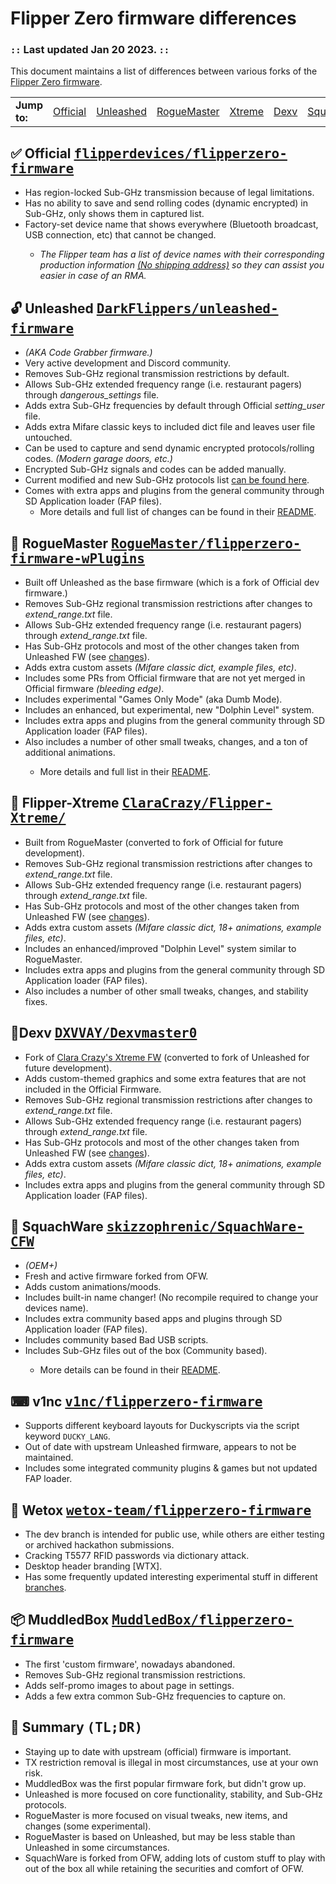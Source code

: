 <h1>Flipper Zero firmware differences</h1>
<h3>
    <code>::</code> Last updated Jan 20 2023. <code>::</code>
</h3>
<p>
    This document maintains a list of differences between various forks of the
    <a href="#official">Flipper Zero firmware</a>.
</p>
<table>
    <tr>
        <td>
            <strong>Jump to:</strong>
        </td>
        <td><a href="#official">Official</a></td>
        <td><a href="#unleashed">Unleashed</a></td>
        <td><a href="#plugins">RogueMaster</a></td>
        <td><a href="#Xtreme">Xtreme</a></td>
        <td><a href="#Dexv">Dexv</a></td>
        <td><a href="#SquachWare">SquachWare</a></td>
        <td><a href="#v1nc">v1nc</a></td>
        <td><a href="#wetox">Wetox</a></td>
        <td><a href="#muddledbox">MuddledBox</a></td>
        <td><a href="#summary">Summary (TL;DR)</a></td>
    </tr>
</table>
<h2 id="official">
    ✅ Official
    <kbd>
        <a href="https://github.com/flipperdevices/flipperzero-firmware">flipperdevices/flipperzero-firmware</a>
    </kbd>
</h2>
<ul>
    <li>Has region-locked Sub-GHz transmission because of legal limitations.</li>
    <li>Has no ability to save and send rolling codes (dynamic encrypted) in Sub-GHz, only shows them in captured list.
    </li>
    <li>Factory-set device name that shows everywhere (Bluetooth broadcast, USB connection, etc) that cannot be changed.
    </li>
    <ul>
        <li><em>The Flipper team has a list of device names with their corresponding production information <a
                    href="https://discord.com/channels/740930220399525928/765282833744265246/971881286543224852">(No
                    shipping address)</a> so they can assist you easier in case of an RMA.</em></li>
    </ul>
</ul>
<h2 id="unleashed">
    🔓 Unleashed
    <kbd>
        <a href="https://github.com/DarkFlippers/unleashed-firmware">DarkFlippers/unleashed-firmware</a>
    </kbd>
</h2>
<ul>
    <li><em>(AKA Code Grabber firmware.)</em></li>
    <li>Very active development and Discord community.</li>
    <li>Removes Sub-GHz regional transmission restrictions by default.</li>
    <li>Allows Sub-GHz extended frequency range (i.e. restaurant pagers) through <em>dangerous_settings</em> file.</li>
    <li>Adds extra Sub-GHz frequencies by default through Official <em>setting_user</em> file.</li>
    <li>Adds extra Mifare classic keys to included dict file and leaves user file untouched.</li>
    <li>Can be used to capture and send dynamic encrypted protocols/rolling codes. <em>(Modern garage doors, etc.)</em>
    </li>
    <li>Encrypted Sub-GHz signals and codes can be added manually.</li>
    <li>Current modified and new Sub-GHz protocols list <a
            href="https://github.com/DarkFlippers/unleashed-firmware#current-modified-and-new-subghz-protocols-list">can
            be found here</a>.</li>
    <li>Comes with extra apps and plugins from the general community through SD Application loader (FAP files).
        <ul>
            <li>More details and full list of changes can be found in their <a
                    href="https://github.com/DarkFlippers/unleashed-firmware#readme">README</a>.</li>
        </ul>
</ul>
<h2 id="plugins">
    💫 RogueMaster
    <kbd>
        <a
            href="https://github.com/RogueMaster/flipperzero-firmware-wPlugins">RogueMaster/flipperzero-firmware-wPlugins</a>
    </kbd>
</h2>
<ul>
    <li>Built off Unleashed as the base firmware (which is a fork of Official dev firmware.)</li>
    <li>Removes Sub-GHz regional transmission restrictions after changes to <em>extend_range.txt</em> file.</li>
    <li>Allows Sub-GHz extended frequency range (i.e. restaurant pagers) through <em>extend_range.txt</em> file.</li>
    <li>Has Sub-GHz protocols and most of the other changes taken from Unleashed FW (see <a href="#unleashed">changes</a>).</li>
    <li>Adds extra custom assets <em>(Mifare classic dict, example files, etc)</em>.</li>
    <li>Includes some PRs from Official firmware that are not yet merged in Official firmware <em>(bleeding edge)</em>.
    </li>
    <li>Includes experimental "Games Only Mode" (aka Dumb Mode).</li>
    <li>Includes an enhanced, but experimental, new "Dolphin Level" system.</li>
    <li>Includes extra apps and plugins from the general community through SD Application loader (FAP files).</li>
    <li>Also includes a number of other small tweaks, changes, and a ton of additional animations.</li>
    <ul>
        <li>More details and full list in their <a
                href="https://github.com/RogueMaster/flipperzero-firmware-wPlugins#readme">README</a>.</li>
    </ul>
</ul>
<h2 id="Xtreme">
    💋 Flipper-Xtreme
    <kbd>
        <a href="https://github.com/ClaraCrazy/Flipper-Xtreme/">ClaraCrazy/Flipper-Xtreme/</a>
    </kbd>
</h2>
<ul>
    <li>Built from RogueMaster (converted to fork of Official for future development).</li>
    <li>Removes Sub-GHz regional transmission restrictions after changes to <em>extend_range.txt</em> file.</li>
    <li>Allows Sub-GHz extended frequency range (i.e. restaurant pagers) through <em>extend_range.txt</em> file.</li>
    <li>Has Sub-GHz protocols and most of the other changes taken from Unleashed FW (see <a href="#unleashed">changes</a>).</li>
    <li>Adds extra custom assets <em>(Mifare classic dict, 18+ animations, example files, etc)</em>.</li>
    <li>Includes an enhanced/improved "Dolphin Level" system similar to RogueMaster.</li>
    <li>Includes extra apps and plugins from the general community through SD Application loader (FAP files).</li>
    <li>Also includes a number of other small tweaks, changes, and stability fixes.</li>
</ul>
<h2 id="Dexv">
    💎Dexv
    <kbd>
        <a href="https://github.com/DXVVAY/Dexvmaster0">DXVVAY/Dexvmaster0</a>
    </kbd>
</h2>
<ul>
    <li>Fork of <a href="#Xtreme">Clara Crazy's Xtreme FW</a> (converted to fork of Unleashed for future development).</li>
    <li>Adds custom-themed graphics and some extra features that are not included in the Official Firmware.</li>
    <li>Removes Sub-GHz regional transmission restrictions after changes to <em>extend_range.txt</em> file.</li>
    <li>Allows Sub-GHz extended frequency range (i.e. restaurant pagers) through <em>extend_range.txt</em> file.</li>
    <li>Has Sub-GHz protocols and most of the other changes taken from Unleashed FW (see <a href="#unleashed">changes</a>).</li>
    <li>Adds extra custom assets <em>(Mifare classic dict, 18+ animations, example files, etc)</em>.</li>
    <li>Includes extra apps and plugins from the general community through SD Application loader (FAP files).</li>
</ul>
<h2 id="SquachWare">
    🌲 SquachWare
    <kbd>
        <a href="https://github.com/skizzophrenic/SquachWare-CFW">skizzophrenic/SquachWare-CFW</a>
    </kbd>
</h2>
<ul>
    <li><em>(OEM+)</em></li>
    <li>Fresh and active firmware forked from OFW.</li>
    <li>Adds custom animations/moods.</li>
    <li>Includes built-in name changer! (No recompile required to change your devices name).</li>
    <li>Includes extra community based apps and plugins through SD Application loader (FAP files).</li>
    <li>Includes community based Bad USB scripts.</li>
    <li>Includes Sub-GHz files out of the box (Community based).</li>
            <ul>
            <li>More details can be found in their <a
                    href="https://github.com/skizzophrenic/SquachWare-CFW">README</a>.</li>
        </ul>
</ul>
<h2 id="v1nc">
    ⌨ v1nc
    <kbd>
        <a href="https://github.com/v1nc/flipperzero-firmware">v1nc/flipperzero-firmware</a>
    </kbd>
</h2>
<ul>
    <li>Supports different keyboard layouts for Duckyscripts via the script keyword <code>DUCKY_LANG</code>.</li>
    <li>Out of date with upstream Unleashed firmware, appears to not be maintained.</li>
    <li>Includes some integrated community plugins & games but not updated FAP loader.</li>
</ul>
<h2 id="wetox">
    🎩 Wetox
    <kbd>
        <a href="https://github.com/wetox-team/flipperzero-firmware">wetox-team/flipperzero-firmware</a>
    </kbd>
</h2>
<ul>
    <li>The dev branch is intended for public use, while others are either testing or archived hackathon submissions.
    </li>
    <li>Cracking T5577 RFID passwords via dictionary attack.</li>
    <li>Desktop header branding [WTX].</li>
    <li>Has some frequently updated interesting experimental stuff in different <a
            href="https://github.com/wetox-team/flipperzero-firmware/branches">branches</a>.</li>
</ul>
<h2 id="muddledbox">
    📦 MuddledBox
    <kbd>
        <a href="https://github.com/MuddledBox/flipperzero-firmware">MuddledBox/flipperzero-firmware</a>
    </kbd>
</h2>
<ul>
    <li>The first 'custom firmware', nowadays abandoned.</li>
    <li>Removes Sub-GHz regional transmission restrictions.</li>
    <li>Adds self-promo images to about page in settings.</li>
    <li>Adds a few extra common Sub-GHz frequencies to capture on.</li>
</ul>
<h2 id="summary">
    📝 Summary
    <kbd>(TL;DR)</kbd>
</h2>
<ul>
    <li>Staying up to date with upstream (official) firmware is important.</li>
    <li>TX restriction removal is illegal in most circumstances, use at your own risk.</li>
    <li>MuddledBox was the first popular firmware fork, but didn't grow up.</li>
    <li>Unleashed is more focused on core functionality, stability, and Sub-GHz protocols.</li>
    <li>RogueMaster is more focused on visual tweaks, new items, and changes (some experimental).</li>
    <li>RogueMaster is based on Unleashed, but may be less stable than Unleashed in some circumstances.</li>
    <li>SquachWare is forked from OFW, adding lots of custom stuff to play with out of the box all while retaining the securities and comfort of OFW.</li>
</ul>
